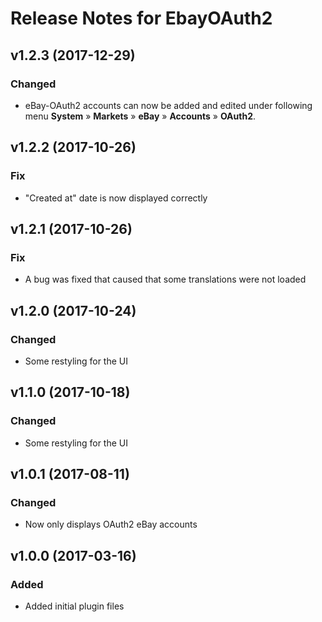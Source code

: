 # Release Notes for EbayOAuth2
## v1.2.3 (2017-12-29)
### Changed
- eBay-OAuth2 accounts can now be added and edited under following menu **System** » **Markets** » **eBay**  » **Accounts** » **OAuth2**.

## v1.2.2 (2017-10-26)
### Fix
- "Created at" date is now displayed correctly

## v1.2.1 (2017-10-26)
### Fix
- A bug was fixed that caused that some translations were not loaded

## v1.2.0 (2017-10-24)
### Changed
- Some restyling for the UI

## v1.1.0 (2017-10-18)
### Changed
- Some restyling for the UI

## v1.0.1 (2017-08-11)
### Changed
- Now only displays OAuth2 eBay accounts

## v1.0.0 (2017-03-16)
### Added
- Added initial plugin files